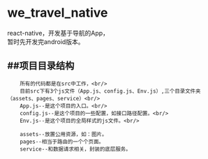 # we_travel_native
react-native，开发基于导航的App，<br/>
暂时先开发完android版本。

##项目目录结构
--
        所有的代码都是在src中工作，<br/>
        目前src下有3个js文件（App.js、config.js、Env.js）,三个目录文件夹（assets、pages、service）<br/>
        App.js--是这个项目的入口。<br/>
        config.js--是这个项目的一些配置，如接口路径配置。<br/>
        Env.js--是这个项目的全局样式的js文件。<br/>

        assets--放置公用资源，如：图片。
        pages--相当于路由的一个个页面。
        service--和数据请求相关，封装的底层服务。
